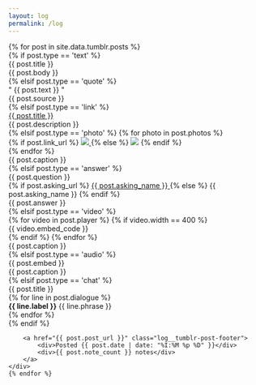 ```yaml
---
layout: log
permalink: /log
---
```


<div>
    {% for post in site.data.tumblr.posts %}
    <div class="log__tumblr-post">
        <!-- <div>{{post.type}}</div> -->
        {% if post.type == 'text' %}
            <div class="heading-3">
                {{ post.title }}
            </div>
            <div class="log__tumblr-post-body">
                {{ post.body }}
            </div>
        {% elsif post.type == 'quote' %}
            <div class="quote-text log__tumblr-post-quote">
                " {{ post.text }} "
            </div>
            <div class="log__tumblr-post-quote-source">
                {{ post.source }}
            </div>
        {% elsif post.type == 'link' %}
            <div class="log__tumblr-post-heading">
                <a href="{{ post.url }}">{{ post.title }}</a>
            </div>
            <div class="log__tumblr-post-body">
                {{ post.description }}
            </div>
        {% elsif post.type == 'photo' %}
            {% for photo in post.photos %}
            <div class="log__tumblr-post-heading">
                {% if post.link_url %}
                <a href="{{ post.link_url }}">
                    <img src="{{ photo.original_size.url }}" class="log__tumblr-post-img" />
                </a>
                {% else %}
                <img src="{{ photo.original_size.url }}" class="log__tumblr-post-img" />
                {% endif %}
            </div>
            {% endfor %}
            <div class="log__tumblr-post-body">
                {{ post.caption }}
            </div>
        {% elsif post.type == 'answer' %}
            <div class="log__tumblr-post-question">
                {{ post.question }}
            </div>
            <div class="log__tumblr-post-asker">
                {% if post.asking_url %}
                <a href="{{ post.asking_url }}">
                    {{ post.asking_name }}
                </a>
                {% else %}
                {{ post.asking_name }}
                {% endif %}
            </div>
            <div class="log__tumblr-post-body">
                {{ post.answer }}
            </div>
        {% elsif post.type == 'video' %}
            <div class="log__tumblr-post-heading">
                {% for video in post.player %}
                    {% if video.width == 400 %}
                        <div class="log__tumblr-iframe-container">
                            <div class="iframe-container">
                                {{ video.embed_code }}
                            </div>
                        </div>
                    {% endif %}
                {% endfor %}
            </div>
            <div class="log__tumblr-post-body">
                {{ post.caption }}
            </div>
        {% elsif post.type == 'audio' %}
            <div class="log__tumblr-post-heading">
                {{ post.embed }}
            </div>
            <div class="log__tumblr-post-body">
                {{ post.caption }}
            </div>
        {% elsif post.type == 'chat' %}
            <div class="heading-3">
                {{ post.title }}
            </div>
            <div class="log__tumblr-post-body">
                {% for line in post.dialogue %}
                    <div class="log__tumblr-post-chat-line">
                        <strong>{{ line.label }}</strong> {{ line.phrase }}
                    </div>
                {% endfor %}
            </div>
        {% endif %}

        <a href="{{ post.post_url }}" class="log__tumblr-post-footer">
            <div>Posted {{ post.date | date: "%I:%M %p %D" }}</div>
            <div>{{ post.note_count }} notes</div>
        </a>
    </div>
    {% endfor %}
</div>
